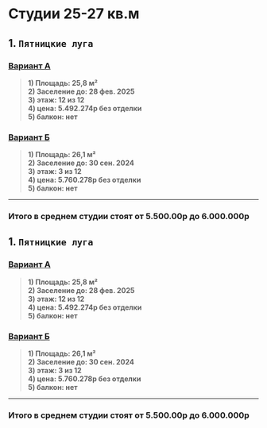 # Студии 25-27 кв.м  
## 1. `Пятницкие луга`
### [Вариант А](https://samolet.ru/project/pyatnitskie-luga/flats/205521/?free=1&ordering=-order_manual,-area,pk&rooms=0&settling_date=20242,20243,20244,20251,20252&area_min=25.4&area_max=42.2)
>    **1) Площадь: 25,8 м²**    
>    **2) Заселение до: 28 фев. 2025**  
>    **3) этаж: 12 из 12**  
>    **4) цена: 5.492.274р без отделки**    
>    **5) балкон: нет**  
### [Вариант Б](https://samolet.ru/project/pyatnitskie-luga/flats/151098/?free=1&ordering=-order_manual,-area,pk&rooms=0&settling_date=20242,20243,20244,20251,20252&area_min=25.4&area_max=42.2)
>    **1) Площадь: 26,1 м²**    
>    **2) Заселение до: 30 сен. 2024**  
>    **3) этаж: 3 из 12**   
>    **4) цена: 5.760.278р без отделки**    
>    **5) балкон: нет**  
---        
### **Итого в среднем студии стоят от 5.500.00р до 6.000.000р**
## 1. `Пятницкие луга`
### [Вариант А](https://samolet.ru/project/pyatnitskie-luga/flats/205521/?free=1&ordering=-order_manual,-area,pk&rooms=0&settling_date=20242,20243,20244,20251,20252&area_min=25.4&area_max=42.2)
>    **1) Площадь: 25,8 м²**    
>    **2) Заселение до: 28 фев. 2025**  
>    **3) этаж: 12 из 12**  
>    **4) цена: 5.492.274р без отделки**    
>    **5) балкон: нет**
### [Вариант Б](https://samolet.ru/project/pyatnitskie-luga/flats/151098/?free=1&ordering=-order_manual,-area,pk&rooms=0&settling_date=20242,20243,20244,20251,20252&area_min=25.4&area_max=42.2)
>    **1) Площадь: 26,1 м²**    
>    **2) Заселение до: 30 сен. 2024**  
>    **3) этаж: 3 из 12**   
>    **4) цена: 5.760.278р без отделки**    
>    **5) балкон: нет**
---        
### **Итого в среднем студии стоят от 5.500.00р до 6.000.000р**
